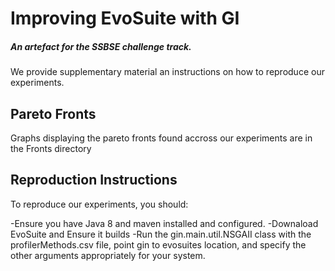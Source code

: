 # Improving EvoSuite with GI
##### An artefact for the SSBSE challenge track.

We provide supplementary material an instructions on how to reproduce our experiments.

## Pareto Fronts

Graphs displaying the pareto fronts found accross our experiments are in the Fronts directory


## Reproduction Instructions

To reproduce our experiments, you should:

-Ensure you have Java 8 and maven installed and configured.
-Downaload EvoSuite and Ensure it builds
-Run the gin.main.util.NSGAII class with the profilerMethods.csv file, point gin to evosuites location, and specify the other arguments appropriately for your system.